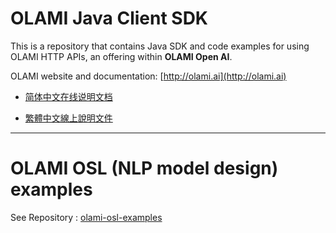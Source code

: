 # OLAMI Java Client SDK

This is a repository that contains Java SDK and code examples for using OLAMI HTTP APIs, an offering within **OLAMI Open AI**. 

OLAMI website and documentation: [http://olami.ai](http://olami.ai)

- [简体中文在线说明文档](http://cn.olami.ai/wiki/?mp=sdk&content=sdk/java/reference.html)

- [繁體中文線上說明文件](http://tw.olami.ai/wiki/?mp=sdk&content=sdk/java/reference.html)

* * *

# OLAMI OSL (NLP model design) examples

See Repository : [olami-osl-examples](https://github.com/olami-developers/olami-osl-examples)
